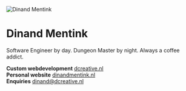 ![Dinand Mentink](https://code.elementalis.nl/dm/.profile/media/branch/main/dinand-mentink-banner.jpg)

# Dinand Mentink
Software Engineer by day. Dungeon Master by night. Always a coffee addict.

**Custom webdevelopment** [dcreative.nl](https://www.dcreative.nl)  
**Personal website** [dinandmentink.nl](https://www.dinandmentink.nl)  
**Enquiries** dinand@dcreative.nl
